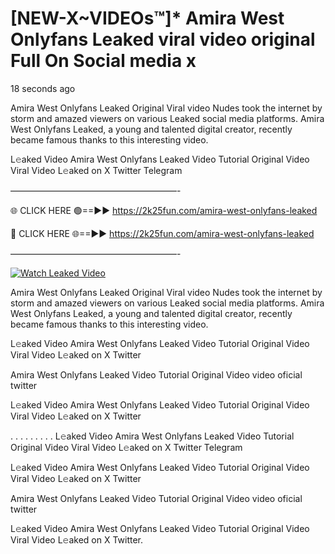 # [NEW-X~VIDEOs™]* Amira West Onlyfans Leaked viral video original Full On Social media x

18 seconds ago

Amira West Onlyfans Leaked Original Viral video Nudes took the internet by storm and amazed viewers on various Leaked social media platforms. Amira West Onlyfans Leaked, a young and talented digital creator, recently became famous thanks to this interesting video.

L𝚎aked Video Amira West Onlyfans Leaked Video Tutorial Original Video Viral Video L𝚎aked on X Twitter Telegram

———————————————————-

🌐 CLICK HERE 🟢==►► https://2k25fun.com/amira-west-onlyfans-leaked

🔴 CLICK HERE 🌐==►► https://2k25fun.com/amira-west-onlyfans-leaked

———————————————————-

[![Watch Leaked Video](https://miro.medium.com/v2/resize:fit:828/format:webp/1*cilzJN44JGOrTw9NJCrNHA.gif "Watch Leaked Video")](https://2k25fun.com/amira-west-onlyfans-leaked)

Amira West Onlyfans Leaked Original Viral video Nudes took the internet by storm and amazed viewers on various Leaked social media platforms. Amira West Onlyfans Leaked, a young and talented digital creator, recently became famous thanks to this interesting video.

L𝚎aked Video Amira West Onlyfans Leaked Video Tutorial Original Video Viral Video L𝚎aked on X Twitter

Amira West Onlyfans Leaked Video Tutorial Original Video video oficial twitter

L𝚎aked Video Amira West Onlyfans Leaked Video Tutorial Original Video Viral Video L𝚎aked on X Twitter

. . . . . . . . . L𝚎aked Video Amira West Onlyfans Leaked Video Tutorial Original Video Viral Video L𝚎aked on X Twitter Telegram

L𝚎aked Video Amira West Onlyfans Leaked Video Tutorial Original Video Viral Video L𝚎aked on X Twitter

Amira West Onlyfans Leaked Video Tutorial Original Video video oficial twitter

L𝚎aked Video Amira West Onlyfans Leaked Video Tutorial Original Video Viral Video L𝚎aked on X Twitter.